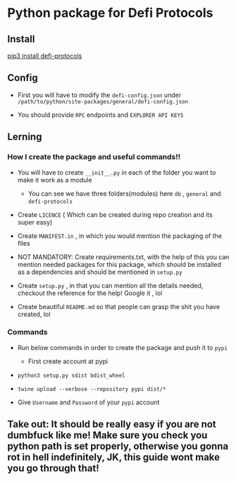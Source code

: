 # Python package for Defi Protocols

## Install

[pip3 install defi-protocols](https://pypi.org/project/defi-protocols/0.0.1/)

## Config 

- First you will have to modify the `defi-config.json` under `/path/to/python/site-packages/general/defi-config.json`

- You should provide `RPC` endpoints and `EXPLORER API KEYS`


## Lerning

### How  I create the package and useful commands!!

- You will have to create `__init__.py` in each of the folder you want to make it work as a module

  - You can see we have three folders(modules) here `db` , `general` and `defi-protocols`

- Create `LICENCE` ( Which can be created during repo creation and its super easy)

- Create `MANIFEST.in` , in which you would mention the packaging of the files

- NOT MANDATORY: Create requirements.txt, with the help of this you can mention needed packages for this package, which should be installed as a dependencies and should be mentioned in `setup.py`

- Create `setup.py` , in that you can mention all the details needed, checkout the reference for the help! Google it , lol

- Create beautiful `README.md` so that people can grasp the shit you have created, lol

### Commands

- Run below commands in order to create the package and push it to `pypi`

  - First create account at pypi

- `python3 setup.py sdist bdist_wheel`

- `twine upload --verbose --repository pypi dist/* `

- Give `Username` and `Password` of your `pypi` account


## Take out: It should be really easy if you are not dumbfuck like me! Make sure you check you python path is set properly, otherwise you gonna rot in hell indefinitely, JK, this guide wont make you go through that!

